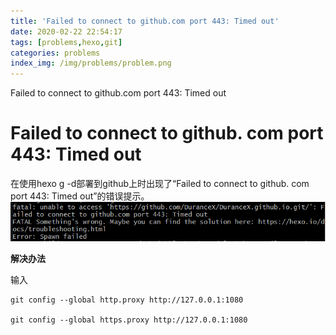 ```yaml
---
title: 'Failed to connect to github.com port 443: Timed out'
date: 2020-02-22 22:54:17
tags: [problems,hexo,git]
categories: problems
index_img: /img/problems/problem.png
---
```

Failed to connect to github.com port 443: Timed out 
<!-- more -->
# Failed to connect to github. com port 443: Timed out


 在使用hexo g -d部署到github上时出现了“Failed to connect to github. com port 443: Timed out”的错误提示。
![](/img/problems/Time_out.png)


**解决办法**

输入
``` git 
git config --global http.proxy http://127.0.0.1:1080

git config --global https.proxy http://127.0.0.1:1080
```
